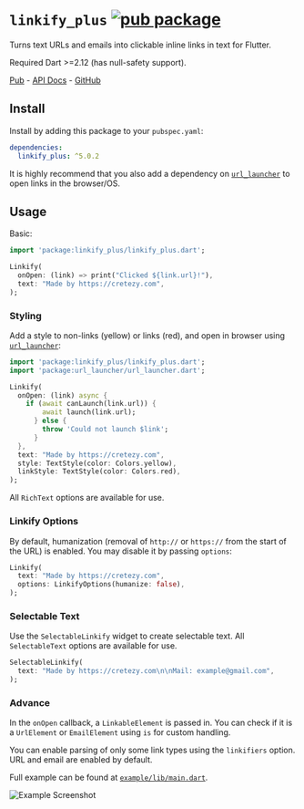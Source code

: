 # `linkify_plus` [![pub package](https://img.shields.io/pub/v/linkify_plus.svg)](https://pub.dartlang.org/packages/linkify_plus)

Turns text URLs and emails into clickable inline links in text for Flutter.

Required Dart >=2.12 (has null-safety support).

[Pub](https://pub.dartlang.org/packages/linkify_plus) - [API Docs](https://pub.dartlang.org/documentation/linkify_plus/latest/) - [GitHub](https://github.com/Gaurav-CareMonitor/linkify_plus)

## Install

Install by adding this package to your `pubspec.yaml`:

```yaml
dependencies:
  linkify_plus: ^5.0.2
```

It is highly recommend that you also add a dependency on [`url_launcher`](https://pub.dartlang.org/packages/url_launcher) to open links in the browser/OS.

## Usage

Basic:

```dart
import 'package:linkify_plus/linkify_plus.dart';

Linkify(
  onOpen: (link) => print("Clicked ${link.url}!"),
  text: "Made by https://cretezy.com",
);
```

### Styling

Add a style to non-links (yellow) or links (red), and open in browser using [`url_launcher`](https://pub.dartlang.org/packages/url_launcher):

```dart
import 'package:linkify_plus/linkify_plus.dart';
import 'package:url_launcher/url_launcher.dart';

Linkify(
  onOpen: (link) async {
    if (await canLaunch(link.url)) {
        await launch(link.url);
      } else {
        throw 'Could not launch $link';
      }
  },
  text: "Made by https://cretezy.com",
  style: TextStyle(color: Colors.yellow),
  linkStyle: TextStyle(color: Colors.red),
);
```

All `RichText` options are available for use.

### Linkify Options

By default, humanization (removal of `http://` or `https://` from the start of the URL) is enabled. You may disable it by passing `options`:

```dart
Linkify(
  text: "Made by https://cretezy.com",
  options: LinkifyOptions(humanize: false),
);
```

### Selectable Text

Use the `SelectableLinkify` widget to create selectable text. All `SelectableText` options are available for use.

```dart
SelectableLinkify(
  text: "Made by https://cretezy.com\n\nMail: example@gmail.com",
);
```

### Advance

In the `onOpen` callback, a `LinkableElement` is passed in.
You can check if it is a `UrlElement` or `EmailElement` using `is` for custom handling.

You can enable parsing of only some link types using the `linkifiers` option. URL and email are enabled by default.

Full example can be found at [`example/lib/main.dart`](example/lib/main.dart).

![Example Screenshot](https://github.com/Gaurav-CareMonitor/linkify_plus/raw/master/example/screenshot.png)

